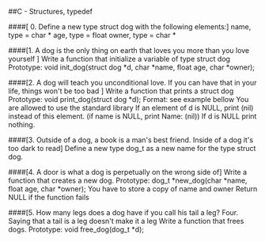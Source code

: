 ##C - Structures, typedef


####[ 0. Define a new type struct dog with the following elements:]
name, type = char *
age, type = float
owner, type = char *

####[1. A dog is the only thing on earth that loves you more than you love yourself ]
Write a function that initialize a variable of type struct dog
Prototype: void init_dog(struct dog *d, char *name, float age, char *owner);

####[2. A dog will teach you unconditional love. If you can have that in your life, things won't be too bad ]
Write a function that prints a struct dog
Prototype: void print_dog(struct dog *d);
Format: see example bellow
You are allowed to use the standard library
If an element of d is NULL, print (nil) instead of this element. (if name is NULL, print Name: (nil))
If d is NULL print nothing.

####[3. Outside of a dog, a book is a man's best friend. Inside of a dog it's too dark to read]
Define a new type dog_t as a new name for the type struct dog.

####[4. A door is what a dog is perpetually on the wrong side of]
Write a function that creates a new dog.
Prototype: dog_t *new_dog(char *name, float age, char *owner);
You have to store a copy of name and owner
Return NULL if the function fails

####[5. How many legs does a dog have if you call his tail a leg? Four. Saying that a tail is a leg doesn't make it a leg
Write a function that frees dogs.
Prototype: void free_dog(dog_t *d);

